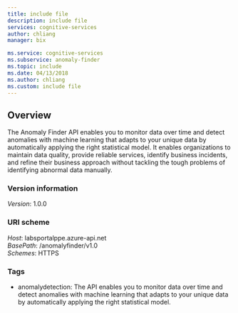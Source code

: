 ```yaml
---
title: include file
description: include file
services: cognitive-services
author: chliang
manager: bix

ms.service: cognitive-services
ms.subservice: anomaly-finder
ms.topic: include
ms.date: 04/13/2018
ms.author: chliang
ms.custom: include file
---
```

<a name="overview"></a>
## Overview
The Anomaly Finder API enables you to monitor data over time and detect anomalies with machine learning that adapts to your unique data by automatically applying the right statistical model. It enables organizations to maintain data quality, provide reliable services, identify business incidents, and refine their business approach without tackling the tough problems of identifying abnormal data manually.

### Version information
*Version*: 1.0.0

### URI scheme
*Host*: labsportalppe.azure-api.net  
*BasePath*: /anomalyfinder/v1.0  
*Schemes*: HTTPS

### Tags

* anomalydetection: The API enables you to monitor data over time and detect anomalies with machine learning that adapts to your unique data by automatically applying the right statistical model.



